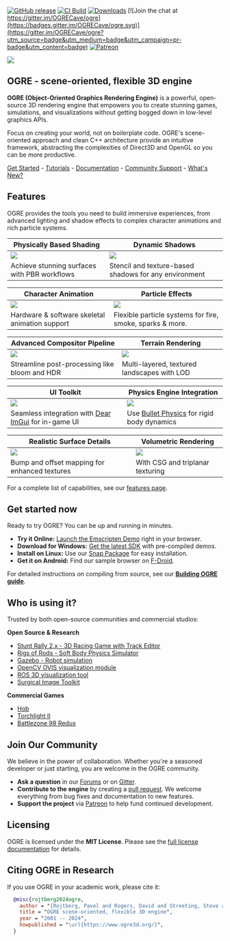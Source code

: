 [![GitHub release](https://img.shields.io/github/release/ogrecave/ogre.svg)](https://github.com/OGRECave/ogre/releases/latest)
[![CI Build](https://github.com/OGRECave/ogre/actions/workflows/ci-build.yml/badge.svg)](https://github.com/OGRECave/ogre/actions/workflows/ci-build.yml)
[![Downloads](https://static.pepy.tech/badge/ogre-python)](https://pepy.tech/project/ogre-python)
[![Join the chat at https://gitter.im/OGRECave/ogre](https://badges.gitter.im/OGRECave/ogre.svg)](https://gitter.im/OGRECave/ogre?utm_source=badge&utm_medium=badge&utm_campaign=pr-badge&utm_content=badge)
[![Patreon](https://img.shields.io/badge/patreon-donate-blue.svg)](https://www.patreon.com/ogre1)

![](Other/ogre_header.svg)

## OGRE - scene-oriented, flexible 3D engine

**OGRE (Object-Oriented Graphics Rendering Engine)** is a powerful, open-source 3D rendering engine that empowers you to create stunning games, simulations, and visualizations without getting bogged down in low-level graphics APIs.

Focus on creating your world, not on boilerplate code. OGRE's scene-oriented approach and clean C++ architecture provide an intuitive framework, abstracting the complexities of Direct3D and OpenGL so you can be more productive.

[Get Started](#get-started-now) -
[Tutorials](https://ogrecave.github.io/ogre/api/latest/tutorials.html) -
[Documentation](https://ogrecave.github.io/ogre/api/latest/manual.html) -
[Community Support](http://forums.ogre3d.org/) -
[What's New?](Docs/14-Notes.md)


## Features

OGRE provides the tools you need to build immersive experiences, from advanced lighting and shadow effects to complex character animations and rich particle systems.

| Physically Based Shading | Dynamic Shadows |
|----|----|
| ![](Other/screenshots/pbr.webp) | ![](Other/screenshots/shadows.jpg) |
| Achieve stunning surfaces with PBR workflows | Stencil and texture-based shadows for any environment |

| Character Animation| Particle Effects |
|----|----|
| ![](Other/screenshots/skeletal.jpg) | ![](Other/screenshots/particle.jpg) |
| Hardware & software skeletal animation support | Flexible particle systems for fire, smoke, sparks & more. |

| Advanced Compositor Pipeline | Terrain Rendering |
|----|----|
| ![](Other/screenshots/compositor.jpg) | ![](Other/screenshots/terrain.jpg) |
| Streamline post-processing like bloom and HDR | Multi-layered, textured landscapes with LOD |

| UI Toolkit | Physics Engine Integration |
|----|----|
| ![](Other/screenshots/imgui.jpg) | ![](Other/screenshots/bullet.webp) |
| Seamless integration with [Dear ImGui](https://github.com/ocornut/imgui) for in-game UI | Use [Bullet Physics](https://pybullet.org/) for rigid body dynamics |

| Realistic Surface Details | Volumetric Rendering |
|----|----|
| ![](Other/screenshots/bumpmap.webp) | ![](Other/screenshots/volume.jpg) |
| Bump and offset mapping for enhanced textures | With CSG and triplanar texturing |

For a complete list of capabilities, see our [features page](http://www.ogre3d.org/about/features).

## Get started now

Ready to try OGRE? You can be up and running in minutes.

* **Try it Online:** [Launch the Emscripten Demo](https://ogrecave.github.io/ogre/emscripten/) right in your browser.
* **Download for Windows:** [Get the latest SDK](https://dl.cloudsmith.io/public/ogrecave/ogre/raw/versions/master/ogre-sdk-master-msvc142-x64.zip) with pre-compiled demos.
* **Install on Linux:** Use our [Snap Package](https://snapcraft.io/ogre) for easy installation.
* **Get it on Android:** Find our sample browser on [F-Droid](https://f-droid.org/packages/org.ogre.browser/).


For detailed instructions on compiling from source, see our [**Building OGRE guide**](https://ogrecave.github.io/ogre/api/latest/building-ogre.html).

## Who is using it?

Trusted by both open-source communities and commercial studios:

**Open Source & Research**
- [Stunt Rally 2.x - 3D Racing Game with Track Editor](https://github.com/stuntrally/stuntrally/)
- [Rigs of Rods - Soft Body Physics Simulator](https://rigsofrods.org/)
- [Gazebo - Robot simulation](http://gazebosim.org/)
- [OpenCV OVIS visualization module](https://docs.opencv.org/master/d2/d17/group__ovis.html)
- [ROS 3D visualization tool](http://wiki.ros.org/rviz)
- [Surgical Image Toolkit](https://github.com/IRCAD/sight#applications)

**Commercial Games**
- [Hob](http://store.steampowered.com/app/404680/Hob/)
- [Torchlight II](http://store.steampowered.com/app/200710/Torchlight_II/)
- [Battlezone 98 Redux](http://store.steampowered.com/app/301650/Battlezone_98_Redux/)

## Join Our Community
We believe in the power of collaboration. Whether you're a seasoned developer or just starting, you are welcome in the OGRE community.

* **Ask a question** in our [Forums](http://forums.ogre3d.org/) or on [Gitter](https://gitter.im/OGRECave/ogre).
* **Contribute to the engine** by creating a [pull request](https://github.com/OGRECave/ogre/pulls). We welcome everything from bug fixes and documentation to new features.
* **Support the project** via [Patreon](https://www.patreon.com/ogre1) to help fund continued development.

## Licensing
OGRE is licensed under the **MIT License**. Please see the [full license documentation](Docs/License.md) for details.

## Citing OGRE in Research
If you use OGRE in your academic work, please cite it:

```bibtex
  @misc{rojtberg2024ogre,
    author = "{Rojtberg, Pavel and Rogers, David and Streeting, Steve and others}",
    title = "OGRE scene-oriented, flexible 3D engine",
    year = "2001 -- 2024",
    howpublished = "\url{https://www.ogre3d.org/}",
  }
```